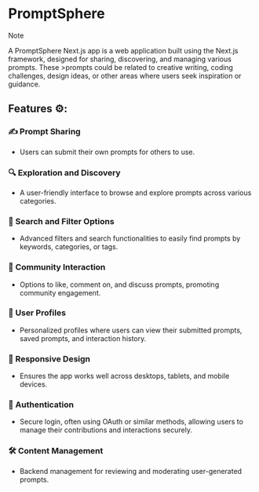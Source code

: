 # PromptSphere

> [!NOTE]
> A PromptSphere Next.js app is a web application built using the Next.js framework, designed for sharing, discovering, and managing various prompts. These >prompts could be related to creative writing, coding challenges, design ideas, or other areas where users seek inspiration or guidance.

## Features ⚙:

### ✍️ Prompt Sharing

- Users can submit their own prompts for others to use.

### 🔍 Exploration and Discovery

- A user-friendly interface to browse and explore prompts across various categories.

### 🔧 Search and Filter Options

- Advanced filters and search functionalities to easily find prompts by keywords, categories, or tags.

### 💬 Community Interaction

- Options to like, comment on, and discuss prompts, promoting community engagement.

### 👤 User Profiles

- Personalized profiles where users can view their submitted prompts, saved prompts, and interaction history.

### 📱 Responsive Design

- Ensures the app works well across desktops, tablets, and mobile devices.

### 🔐 Authentication

- Secure login, often using OAuth or similar methods, allowing users to manage their contributions and interactions securely.

### 🛠️ Content Management

- Backend management for reviewing and moderating user-generated prompts.
